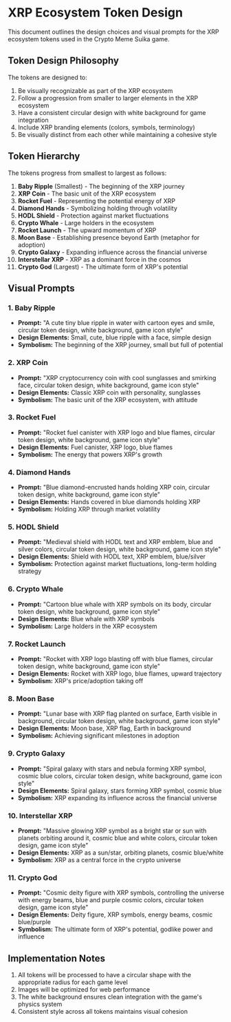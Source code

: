 # XRP Ecosystem Token Design

This document outlines the design choices and visual prompts for the XRP ecosystem tokens used in the Crypto Meme Suika game.

## Token Design Philosophy

The tokens are designed to:
1. Be visually recognizable as part of the XRP ecosystem
2. Follow a progression from smaller to larger elements in the XRP ecosystem
3. Have a consistent circular design with white background for game integration
4. Include XRP branding elements (colors, symbols, terminology)
5. Be visually distinct from each other while maintaining a cohesive style

## Token Hierarchy

The tokens progress from smallest to largest as follows:

1. **Baby Ripple** (Smallest) - The beginning of the XRP journey
2. **XRP Coin** - The basic unit of the XRP ecosystem
3. **Rocket Fuel** - Representing the potential energy of XRP
4. **Diamond Hands** - Symbolizing holding through volatility
5. **HODL Shield** - Protection against market fluctuations
6. **Crypto Whale** - Large holders in the ecosystem
7. **Rocket Launch** - The upward momentum of XRP
8. **Moon Base** - Establishing presence beyond Earth (metaphor for adoption)
9. **Crypto Galaxy** - Expanding influence across the financial universe
10. **Interstellar XRP** - XRP as a dominant force in the cosmos
11. **Crypto God** (Largest) - The ultimate form of XRP's potential

## Visual Prompts

### 1. Baby Ripple
- **Prompt:** "A cute tiny blue ripple in water with cartoon eyes and smile, circular token design, white background, game icon style"
- **Design Elements:** Small, cute, blue ripple with a face, simple design
- **Symbolism:** The beginning of the XRP journey, small but full of potential

### 2. XRP Coin
- **Prompt:** "XRP cryptocurrency coin with cool sunglasses and smirking face, circular token design, white background, game icon style"
- **Design Elements:** Classic XRP coin with personality, sunglasses
- **Symbolism:** The basic unit of the XRP ecosystem, with attitude

### 3. Rocket Fuel
- **Prompt:** "Rocket fuel canister with XRP logo and blue flames, circular token design, white background, game icon style"
- **Design Elements:** Fuel canister, XRP logo, blue flames
- **Symbolism:** The energy that powers XRP's growth

### 4. Diamond Hands
- **Prompt:** "Blue diamond-encrusted hands holding XRP coin, circular token design, white background, game icon style"
- **Design Elements:** Hands covered in blue diamonds holding XRP
- **Symbolism:** Holding XRP through market volatility

### 5. HODL Shield
- **Prompt:** "Medieval shield with HODL text and XRP emblem, blue and silver colors, circular token design, white background, game icon style"
- **Design Elements:** Shield with HODL text, XRP emblem, blue/silver
- **Symbolism:** Protection against market fluctuations, long-term holding strategy

### 6. Crypto Whale
- **Prompt:** "Cartoon blue whale with XRP symbols on its body, circular token design, white background, game icon style"
- **Design Elements:** Blue whale with XRP symbols
- **Symbolism:** Large holders in the XRP ecosystem

### 7. Rocket Launch
- **Prompt:** "Rocket with XRP logo blasting off with blue flames, circular token design, white background, game icon style"
- **Design Elements:** Rocket with XRP logo, blue flames, upward trajectory
- **Symbolism:** XRP's price/adoption taking off

### 8. Moon Base
- **Prompt:** "Lunar base with XRP flag planted on surface, Earth visible in background, circular token design, white background, game icon style"
- **Design Elements:** Moon base, XRP flag, Earth in background
- **Symbolism:** Achieving significant milestones in adoption

### 9. Crypto Galaxy
- **Prompt:** "Spiral galaxy with stars and nebula forming XRP symbol, cosmic blue colors, circular token design, white background, game icon style"
- **Design Elements:** Spiral galaxy, stars forming XRP symbol, cosmic blue
- **Symbolism:** XRP expanding its influence across the financial universe

### 10. Interstellar XRP
- **Prompt:** "Massive glowing XRP symbol as a bright star or sun with planets orbiting around it, cosmic blue and white colors, circular token design, game icon style"
- **Design Elements:** XRP as a sun/star, orbiting planets, cosmic blue/white
- **Symbolism:** XRP as a central force in the crypto universe

### 11. Crypto God
- **Prompt:** "Cosmic deity figure with XRP symbols, controlling the universe with energy beams, blue and purple cosmic colors, circular token design, game icon style"
- **Design Elements:** Deity figure, XRP symbols, energy beams, cosmic blue/purple
- **Symbolism:** The ultimate form of XRP's potential, godlike power and influence

## Implementation Notes

1. All tokens will be processed to have a circular shape with the appropriate radius for each game level
2. Images will be optimized for web performance
3. The white background ensures clean integration with the game's physics system
4. Consistent style across all tokens maintains visual cohesion